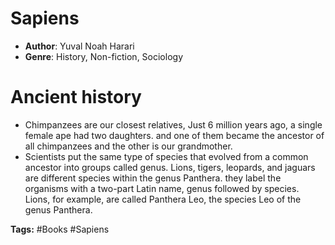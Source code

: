 # Sapiens
- **Author**: Yuval Noah Harari 
- **Genre**: History, Non-fiction, Sociology 

# Ancient history
- Chimpanzees are our closest relatives, Just 6 million years ago, a single female ape had two daughters. and one of them became the ancestor of all chimpanzees and  the other is our grandmother.
- Scientists put the same type of species that evolved from a common ancestor into groups called genus. Lions, tigers, leopards, and jaguars are different species within the genus Panthera. they label the organisms with a two-part Latin name, genus followed by species. Lions, for example, are called Panthera Leo, the species Leo of the genus Panthera.

**Tags:** #Books #Sapiens